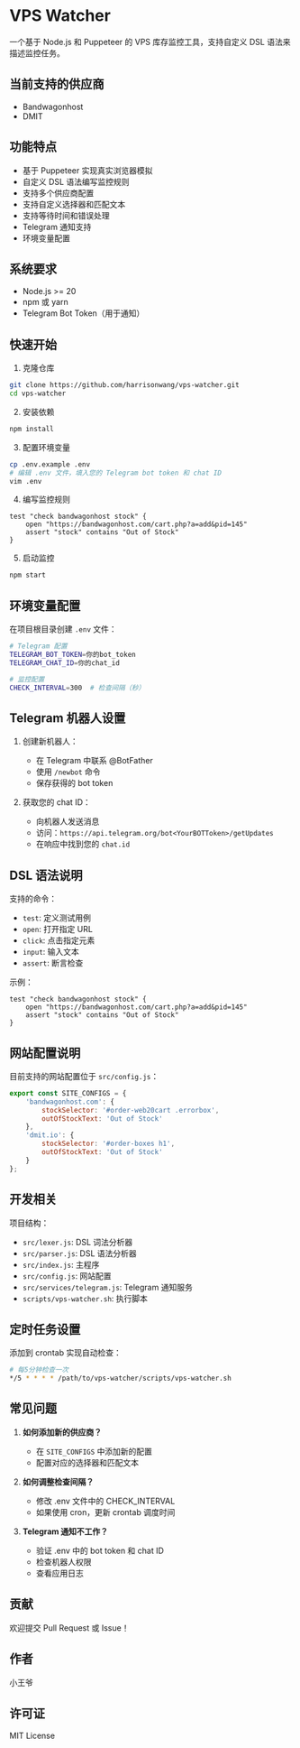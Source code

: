 # VPS Watcher

一个基于 Node.js 和 Puppeteer 的 VPS 库存监控工具，支持自定义 DSL 语法来描述监控任务。

## 当前支持的供应商

- Bandwagonhost
- DMIT

## 功能特点

- 基于 Puppeteer 实现真实浏览器模拟
- 自定义 DSL 语法编写监控规则
- 支持多个供应商配置
- 支持自定义选择器和匹配文本
- 支持等待时间和错误处理
- Telegram 通知支持
- 环境变量配置

## 系统要求

- Node.js >= 20
- npm 或 yarn
- Telegram Bot Token（用于通知）

## 快速开始

1. 克隆仓库

```bash
git clone https://github.com/harrisonwang/vps-watcher.git
cd vps-watcher
```

2. 安装依赖

```bash
npm install
```

3. 配置环境变量

```bash
cp .env.example .env
# 编辑 .env 文件，填入您的 Telegram bot token 和 chat ID
vim .env
```

4. 编写监控规则

```dsl
test "check bandwagonhost stock" {
    open "https://bandwagonhost.com/cart.php?a=add&pid=145"
    assert "stock" contains "Out of Stock"
}
```

5. 启动监控

```bash
npm start
```

## 环境变量配置

在项目根目录创建 `.env` 文件：

```bash
# Telegram 配置
TELEGRAM_BOT_TOKEN=你的bot_token
TELEGRAM_CHAT_ID=你的chat_id

# 监控配置
CHECK_INTERVAL=300  # 检查间隔（秒）
```

## Telegram 机器人设置

1. 创建新机器人：
   - 在 Telegram 中联系 @BotFather
   - 使用 `/newbot` 命令
   - 保存获得的 bot token

2. 获取您的 chat ID：
   - 向机器人发送消息
   - 访问：`https://api.telegram.org/bot<YourBOTToken>/getUpdates`
   - 在响应中找到您的 `chat.id`

## DSL 语法说明

支持的命令：

- `test`: 定义测试用例
- `open`: 打开指定 URL
- `click`: 点击指定元素
- `input`: 输入文本
- `assert`: 断言检查

示例：

```dsl
test "check bandwagonhost stock" {
    open "https://bandwagonhost.com/cart.php?a=add&pid=145"
    assert "stock" contains "Out of Stock"
}
```

## 网站配置说明

目前支持的网站配置位于 `src/config.js`：

```javascript
export const SITE_CONFIGS = {
    'bandwagonhost.com': {
        stockSelector: '#order-web20cart .errorbox',
        outOfStockText: 'Out of Stock'
    },
    'dmit.io': {
        stockSelector: '#order-boxes h1',
        outOfStockText: 'Out of Stock'
    }
};
```

## 开发相关

项目结构：

- `src/lexer.js`: DSL 词法分析器
- `src/parser.js`: DSL 语法分析器
- `src/index.js`: 主程序
- `src/config.js`: 网站配置
- `src/services/telegram.js`: Telegram 通知服务
- `scripts/vps-watcher.sh`: 执行脚本

## 定时任务设置

添加到 crontab 实现自动检查：

```bash
# 每5分钟检查一次
*/5 * * * * /path/to/vps-watcher/scripts/vps-watcher.sh
```

## 常见问题

1. **如何添加新的供应商？**
   - 在 `SITE_CONFIGS` 中添加新的配置
   - 配置对应的选择器和匹配文本

2. **如何调整检查间隔？**
   - 修改 .env 文件中的 CHECK_INTERVAL
   - 如果使用 cron，更新 crontab 调度时间

3. **Telegram 通知不工作？**
   - 验证 .env 中的 bot token 和 chat ID
   - 检查机器人权限
   - 查看应用日志

## 贡献

欢迎提交 Pull Request 或 Issue！

## 作者

小王爷

## 许可证

MIT License
